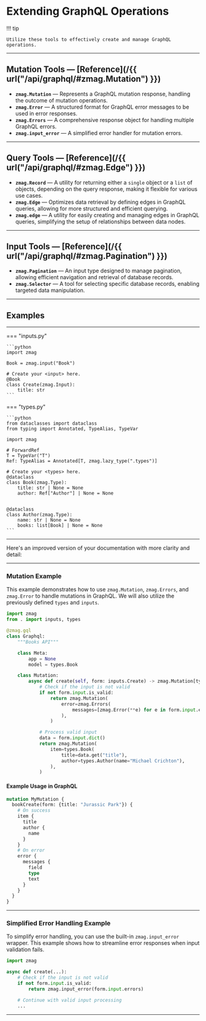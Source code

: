 
# Extending GraphQL **Operations**

!!! tip

    Utilize these tools to effectively create and manage GraphQL operations.

---

## Mutation Tools — [Reference](/{{ url("/api/graphql/#zmag.Mutation") }})

- **`zmag.Mutation`** — Represents a GraphQL mutation response, handling the outcome of mutation operations.
- **`zmag.Error`** — A structured format for GraphQL error messages to be used in error responses.
- **`zmag.Errors`** — A comprehensive response object for handling multiple GraphQL errors.
- **`zmag.input_error`** — A simplified error handler for mutation errors.

---

## Query Tools — [Reference](/{{ url("/api/graphql/#zmag.Edge") }})

- **`zmag.Record`** — A utility for returning either a `single` object or a `list` of objects, depending on the query response, making it flexible for various use cases.
- **`zmag.Edge`** — Optimizes data retrieval by defining edges in GraphQL queries, allowing for more structured and efficient querying.
- **`zmag.edge`** — A utility for easily creating and managing edges in GraphQL queries, simplifying the setup of relationships between data nodes.

---

## Input Tools — [Reference](/{{ url("/api/graphql/#zmag.Pagination") }})

- **`zmag.Pagination`** — An input type designed to manage pagination, allowing efficient navigation and retrieval of database records.
- **`zmag.Selector`** — A tool for selecting specific database records, enabling targeted data manipulation.

---

## Examples

---

=== "inputs.py"

    ```python
    import zmag

    Book = zmag.input("Book")

    # Create your <input> here.
    @Book
    class Create(zmag.Input):
        title: str    
    ```

=== "types.py"

    ```python
    from dataclasses import dataclass
    from typing import Annotated, TypeAlias, TypeVar

    import zmag

    # ForwardRef
    T = TypeVar("T")
    Ref: TypeAlias = Annotated[T, zmag.lazy_type(".types")]

    # Create your <types> here.
    @dataclass
    class Book(zmag.Type):
        title: str | None = None
        author: Ref["Author"] | None = None


    @dataclass
    class Author(zmag.Type):
        name: str | None = None
        books: list[Book] | None = None
    ```

---

Here's an improved version of your documentation with more clarity and detail:

---

### **Mutation Example**

This example demonstrates how to use `zmag.Mutation`, `zmag.Errors`, and `zmag.Error` to handle mutations in GraphQL. We will also utilize the previously defined `types` and `inputs`.

```python title="graphql.py"
import zmag
from . import inputs, types

@zmag.gql
class Graphql:
    """Books API"""

    class Meta:
        app = None
        model = types.Book

    class Mutation:
        async def create(self, form: inputs.Create) -> zmag.Mutation[types.Book]:
            # Check if the input is not valid
            if not form.input.is_valid:
                return zmag.Mutation(
                    error=zmag.Errors(
                        messages=[zmag.Error(**e) for e in form.input.errors],
                    ),
                )

            # Process valid input
            data = form.input.dict()
            return zmag.Mutation(
                item=types.Book(
                    title=data.get("title"),
                    author=types.Author(name="Michael Crichton"),
                ),
            )
```

#### Example Usage in GraphQL

```graphql
mutation MyMutation {
  bookCreate(form: {title: "Jurassic Park"}) {
    # On success
    item {
      title
      author {
        name
      }
    }
    # On error
    error {
      messages {
        field
        type
        text
      }
    }
  }
}
```

---

### **Simplified Error Handling Example**

To simplify error handling, you can use the built-in `zmag.input_error` wrapper. This example shows how to streamline error responses when input validation fails.

```python
import zmag

async def create(...):
    # Check if the input is not valid
    if not form.input.is_valid:
        return zmag.input_error(form.input.errors)

    # Continue with valid input processing
    ...
```

---
